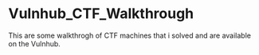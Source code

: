 # Vulnhub_CTF_Walkthrough
This are some walkthrogh of CTF machines that i solved and are available on the Vulnhub.
